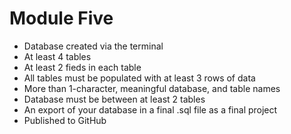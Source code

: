 # Module Five

- Database created via the terminal
- At least 4 tables
- At least 2 fieds in each table
- All tables must be populated with at least 3 rows of data
- More than 1-character, meaningful database, and table names
- Database must be between at least 2 tables
- An export of your database in a final .sql file as a final project
- Published to GitHub
